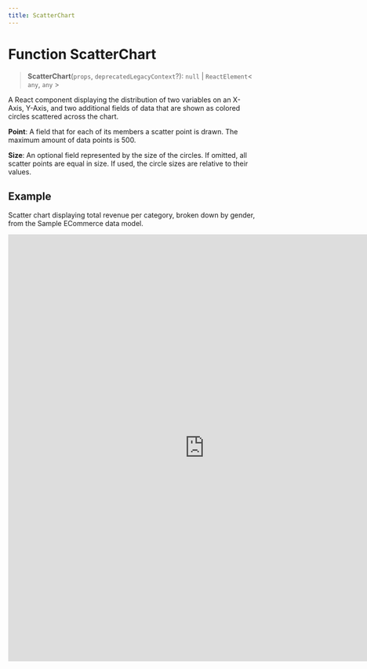 ```yaml
---
title: ScatterChart
---
```


# Function ScatterChart

> **ScatterChart**(`props`, `deprecatedLegacyContext`?): `null` \| `ReactElement`\< `any`, `any` \>

A React component displaying the distribution of two variables on an X-Axis, Y-Axis,
and two additional fields of data that are shown as colored circles scattered across the chart.

**Point**: A field that for each of its members a scatter point is drawn. The maximum amount of data points is 500.

**Size**: An optional field represented by the size of the circles.
If omitted, all scatter points are equal in size. If used, the circle sizes are relative to their values.

## Example

Scatter chart displaying total revenue per category, broken down by gender, from the Sample ECommerce data model.

<iframe
 src='https://csdk-playground.sisense.com/?example=charts%2Fscatter-chart&mode=docs'
 width=800
 height=870
 style='border:none;'
/>

Additional Scatter Chart examples:

- [Bubble Scatter Chart](https://www.sisense.com/platform/compose-sdk/playground/?example=charts/scatter-chart-bubble)

## Parameters

| Parameter | Type | Description |
| :------ | :------ | :------ |
| `props` | [`ScatterChartProps`](../interfaces/interface.ScatterChartProps.md) | Scatter chart properties |
| `deprecatedLegacyContext`? | `any` | ::: warning Deprecated<br /><br />:::<br /><br />**See**<br /><br />[React Docs](https://legacy.reactjs.org/docs/legacy-context.html#referencing-context-in-lifecycle-methods) |

## Returns

`null` \| `ReactElement`\< `any`, `any` \>

Scatter Chart component
